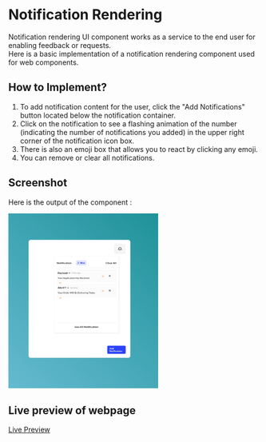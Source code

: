 # Notification Rendering 

Notification rendering UI component works as a service to the end user for enabling feedback or requests. <br>Here is a basic implementation of a notification rendering component used for web components.

## How to Implement?

1. To add notification content for the user, click the "Add Notifications" button located below the notification container. 
2. Click on the notification to see a flashing animation of the number (indicating the number of notifications you added) in the upper right corner of the notification icon box.
3. There is also an emoji box that allows you to react by clicking any emoji.
4. You can remove or clear all notifications.

## Screenshot

Here is the output of the component :

<img src="screenshott.jpg" height="350px" width="300px">

## Live preview of webpage

[Live Preview](https://Hayatiiii.github.io/Ui-Components/Notification-Render/Index.html)
